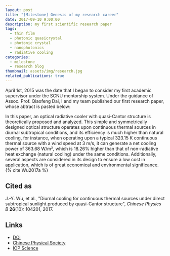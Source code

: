 ```yaml
---
layout: post
title: "[Milestone] Genesis of my research career"
date: 2017-09-10 9:00:00
description: my first scientific research paper
tags: 
  - thin film
  - photonic quasicrystal 
  - photonic crystal      
  - nanophotonics 
  - radiative cooling  
categories: 
  - milestone
  - research blog
thumbnail: assets/img/research.jpg
related_publications: true
---
```


April 1st, 2015 was the date that I began to consider my first academic supervisor under the SCNU mentorship system. Under the guidance of Assoc. Prof. Qiaofeng Dai, I and my team published our first research paper, whose abtract is pasted below:

In this paper, an optical radiative cooler with quasi-Cantor structure is theoretically proposed and analyzed. This simple and symmetrically designed optical structure operates upon continuous thermal sources in diurnal subtropical conditions, and its efficiency is much higher than natural cooling, for instance, when operating upon a typical 323.15 K continuous thermal source with a wind speed at 3 m/s, it can generate a net cooling power of 363.68 W/m², which is 18.26% higher than that of non-radiative heat exchange (natural cooling) under the same conditions. Additionally, several aspects are considered in its design to ensure a low cost in application, which is of great economical and environmental significance. {% cite Wu2017a %}

Cited as
---------

J.-Y. Wu, et al., "Diurnal cooling for continuous thermal sources under direct subtropical sunlight produced by quasi-Cantor structure", *Chinese Physics B* **26**(10): 104201, 2017.

Links
------

* [DOI](https://doi.org/10.1088/1674-1056/26/10/104201)
* [Chinese Physical Society](https://cpb.iphy.ac.cn/EN/10.1088/1674-1056/26/10/104201)
* [IOP Science](https://iopscience.iop.org/article/10.1088/1674-1056/26/10/104201)